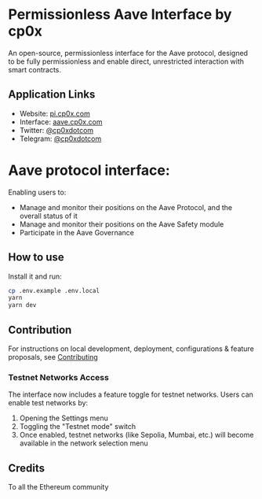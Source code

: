 # Permissionless Aave Interface by cp0x

An open-source, permissionless interface for the Aave protocol, designed to be fully permissionless and enable direct, unrestricted interaction with smart contracts.

## Application Links
- Website: [pi.cp0x.com](https://pi.cp0x.com/)
- Interface: [aave.cp0x.com](https://aave.cp0x.com)
- Twitter: [@cp0xdotcom](https://x.com/cp0xdotcom)
- Telegram: [@cp0xdotcom](https://t.me/cp0xdotcom)

# Aave protocol interface:

Enabling users to:

- Manage and monitor their positions on the Aave Protocol, and the overall status of it
- Manage and monitor their positions on the Aave Safety module
- Participate in the Aave Governance

## How to use

Install it and run:

```sh
cp .env.example .env.local
yarn
yarn dev
```

## Contribution

For instructions on local development, deployment, configurations & feature proposals, see [Contributing](./CONTRIBUTING.md)

### Testnet Networks Access
The interface now includes a feature toggle for testnet networks. Users can enable test networks by:
1. Opening the Settings menu
2. Toggling the "Testnet mode" switch
3. Once enabled, testnet networks (like Sepolia, Mumbai, etc.) will become available in the network selection menu

## Credits

To all the Ethereum community
